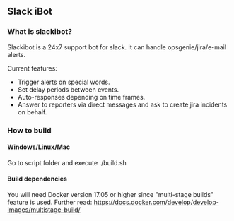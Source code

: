 ## Slack iBot ##


### What is slackibot? ###

Slackibot is a 24x7 support bot for slack. It can handle opsgenie/jira/e-mail alerts.

Current features:
- Trigger alerts on special words.
- Set delay periods between events.
- Auto-responses depending on time frames.
- Answer to reporters via direct messages and ask to create jira incidents on behalf.

### How to build  ###

#### Windows/Linux/Mac ####
Go to script folder and execute
./build.sh

#### Build dependencies ####
You will need Docker version 17.05 or higher since "multi-stage builds" feature is used.
Further read: https://docs.docker.com/develop/develop-images/multistage-build/
